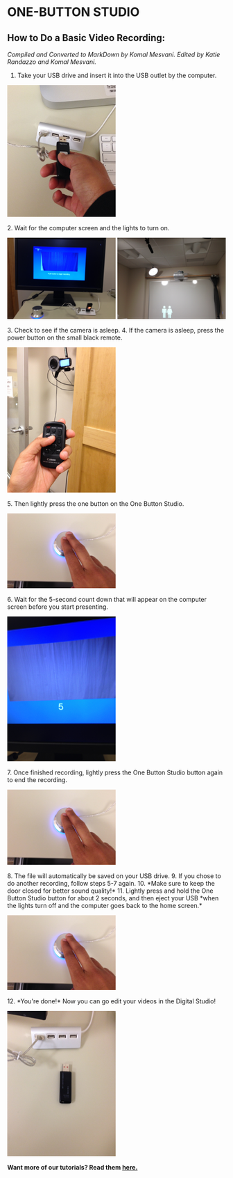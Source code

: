 # ONE-BUTTON STUDIO
## **How to Do a Basic Video Recording:**
*Compiled and Converted to MarkDown by Komal Mesvani. Edited by Katie Randazzo and Komal Mesvani.*

1.	Take your USB drive and insert it into the USB outlet by the computer.
<p><img src="https://github.com/wooster-core/Documentation/blob/master/images/image.OBS_basic.insert-drive.jpg?raw=true" width=250></p>
2.	Wait for the computer screen and the lights to turn on.
<p><left><img src="https://github.com/wooster-core/Documentation/blob/master/images/image.OBS_basic.screen-on.JPG?raw=true" width=250></left>
<right><img src="https://github.com/wooster-core/Documentation/blob/master/images/image.OBS_basic.lights-on.JPG?raw=true" width=250></right></p>
3.	Check to see if the camera is asleep. 
4.	If the camera is asleep, press the power button on the small black remote.
<p><img src="https://github.com/wooster-core/Documentation/blob/master/images/image.OBS_basic.camera-asleep.jpg?raw=true" width=250></p>
5.	Then lightly press the one button on the One Button Studio.
<p><img src="https://github.com/wooster-core/Documentation/blob/master/images/image.OBS_basic.tap-button.jpg?raw=true" width=250></p>
6.	Wait for the 5-second count down that will appear on the computer screen before you start presenting.
<p><img src="https://github.com/wooster-core/Documentation/blob/master/images/image.OBS_basic.count-down.jpg?raw=true" width=250></p>
7.	Once finished recording, lightly press the One Button Studio button again to end the recording.
<p><img src="https://github.com/wooster-core/Documentation/blob/master/images/image.OBS_basic.tap-button.jpg?raw=true" width=250></p>
8.	The file will automatically be saved on your USB drive.
9.	If you chose to do another recording, follow steps 5-7 again.
10.	*Make sure to keep the door closed for better sound quality!*
11.	Lightly press and hold the One Button Studio button for about 2 seconds, and then eject your USB *when the lights turn off and the computer goes back to the home screen.*
<p><img src="https://github.com/wooster-core/Documentation/blob/master/images/image.OBS_basic.tap-button.jpg?raw=true" width=250></p>
12.	*You're done!* Now you can go edit your videos in the Digital Studio!
<p><img src="https://github.com/wooster-core/Documentation/blob/master/images/image.OBS_basic.eject-drive.JPG?raw=true" width=250></p>


**Want more of our tutorials? Read them [here.](https://github.com/wooster-core/Documentation/blob/master/README.md)**
